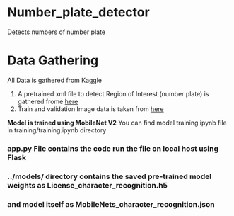 # Number_plate_detector
Detects numbers of number plate

# Data Gathering
All Data is gathered from Kaggle
1. A pretrained xml file to detect Region of Interest (number plate) is gathered frome [here](https://www.kaggle.com/sarthakvajpayee/ai-indian-license-plate-recognition-data?select=indian_license_plate.xml)
2. Train and validation Image data is taken from [here](https://www.kaggle.com/nainikagaur/dataset-characters)

**Model is trained using MobileNet V2**
You can find model training ipynb file in training/training.ipynb directory

### app.py File contains the code run the file on local host using **Flask**

### ../models/ directory contains the saved pre-trained model weights as License_character_recognition.h5
### and model itself as MobileNets_character_recognition.json
